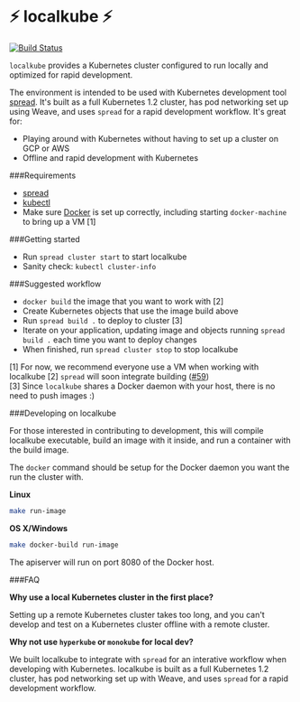 # ⚡ localkube ⚡ 
[![Build Status](https://travis-ci.org/redspread/localkube.svg?branch=master)](https://travis-ci.org/redspread/localkube)

`localkube` provides a Kubernetes cluster configured to run locally and optimized for rapid development. 

The environment is intended to be used with Kubernetes development tool [spread](https://github.com/redspread/spread). It's built as a full Kubernetes 1.2 cluster, has pod networking set up using Weave, and uses `spread` for a rapid development workflow. It's great for:

- Playing around with Kubernetes without having to set up a cluster on GCP or AWS
- Offline and rapid development with Kubernetes

###Requirements
- [spread](https://github.com/redspread/spread#installation)
- [kubectl](https://cloud.google.com/container-engine/docs/before-you-begin#install_kubectl)
- Make sure [Docker](https://docs.docker.com/mac/) is set up correctly, including starting `docker-machine` to bring up a VM [1]

###Getting started

- Run `spread cluster start` to start localkube
- Sanity check: `kubectl cluster-info`

###Suggested workflow
- `docker build` the image that you want to work with [2]
- Create Kubernetes objects that use the image build above
- Run `spread build .` to deploy to cluster [3]
- Iterate on your application, updating image and objects running `spread build .` each time you want to deploy changes
- When finished, run `spread cluster stop` to stop localkube

[1] For now, we recommend everyone use a VM when working with localkube
[2] `spread` will soon integrate building ([#59](https://github.com/redspread/spread/issues/59))  
[3] Since `localkube` shares a Docker daemon with your host, there is no need to push images :)

###Developing on localkube

For those interested in contributing to development, this will compile localkube executable, build an image with it inside, and run a container with the build image.

The `docker` command should be setup for the Docker daemon you want the run the cluster with.

**Linux**
```bash
make run-image
```

**OS X/Windows**
```bash
make docker-build run-image
```

The apiserver will run on port 8080 of the Docker host.

###FAQ

**Why use a local Kubernetes cluster in the first place?**

Setting up a remote Kubernetes cluster takes too long, and you can't develop and test on a Kubernetes cluster offline with a remote cluster.

**Why not use `hyperkube` or `monokube` for local dev?**

We built localkube to integrate with `spread` for an interative workflow when developing with Kubernetes. localkube is built as a full Kubernetes 1.2 cluster, has pod networking set up with Weave, and uses `spread` for a rapid development workflow.
